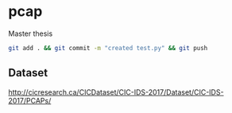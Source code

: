 # pcap
Master thesis

```sh
git add . && git commit -m "created test.py" && git push
```


## Dataset

http://cicresearch.ca/CICDataset/CIC-IDS-2017/Dataset/CIC-IDS-2017/PCAPs/
